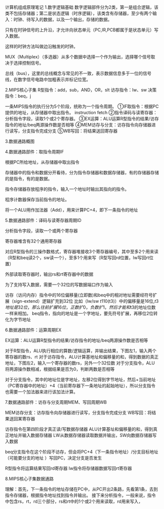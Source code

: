 计算机组成原理笔记
1.数字逻辑基础
数字逻辑部件分为2类，第一是组合逻辑，该类不包括存储器；第二是状态逻辑（时序逻辑），该类含有存储器，至少有两个输入：时钟、待写入的数据，以及一个输出，存储的数据。

只有在时钟信号的上升沿，才允许向状态单元（PC,IR,PCB都属于是状态单元）写入数据。

这样的时钟方法叫做边沿触发的时钟。

MUX（Multiplex）（多选器）从多个数据中选择一个作为输出，选择哪个信号取决于选择控制信号。

总线（bus），这里的总线概念与常见的不一致，表示数据信息多于一位的信号线，在数字信号电路中加粗表示并标记位宽。

2.MIPS核心子集
R型指令：add，sub，AND，OR，slt
访存指令：lw、sw
决策指令：beq，j

一条MIPS指令的执行分为5个阶段，统称为一个指令周期。
①IF取指令：根据PC提供的地址，从存储器中取出指令。                   instruction fetch
②指令译码与读寄存器：分析指令字段，读取1个或2个寄存器。
③EX运算：ALU运算R型指令的结果/访存指令的地址/beq两源操作数是否相等
④MEM访存与分支：访存指令向存储器进行读写，分支指令完成分支
⑤WB写回：将结果送回寄存器

3.数据通路概图

4.数据通路部件：取指令周期IF

根据PC所给地址，从存储器中取出指令

存储器中的指令和数据分开看待，分为指令存储器和数据存储器，有的存储器存储的是指令，有的是数据。

指令存储器存放程序的指令，输入一个地址时输出其指向的指令。

程序计数器保存当前指令的地址。

将一个ALU用作加法器（Add），用来计算PC+4，即下一条指令的地址



5.数据通路部件：译码与读寄存器周期ID

分析指令字段，读取一个或两个寄存器

寄存器堆含有32个通用寄存器

对应R型指令的三操作数格式，寄存器堆接收3个寄存器编号，其中至多2个用来读（R型和beq读2个，sw读一个），至多1个用来写（R型写回rd位置，lw写回rt位置）

外部读取寄存器时，输出rs和rt寄存器中的数据

为了支持写入数据，需要一个32位的写数据端口作为输入

访存（访问内存）指令中的16位偏移量(立即数)和beq中的相对地址需要经符号扩展（sign-extend）逻辑扩充到32位
比如（lw/sw $t1 10($t3)）中的偏移量是16位,$t3地址是32位，那么往前扩展16位，正数扩0，负数扩1，然后才能和$t3的地址位数一样来相加。
beq指令，指向的地址是一个字地址，要先符号扩展，再移位2位转化为字节地址

                            

6.数据通路部件：运算周期EX

EX运算：ALU运算R型指令的结果/访存指令的地址/beq两源操作数是否相等

对于R型指令，ALU执行相应的算数/逻辑运算，并输出结果，下图左1，输入两个寄存器的数rs、rt
对于访存指令，ALU计算基地址和偏移量的和，得到数据的真正地址，下图左2，输入一个寄存器的数rs，另外一个32位数
对于分支指令，ALU将两源操作数相减，根据结果是否为0，判断两数是否相等

对于分支指令，其中的地址位是字地址，左移2位得到字节地址，然后+当前地址（PC寄存器中的地址）+4（当前寄存器下一条地址的起始地址），所以分支指令也需要一个加法器来进行该加法计算。

    

7.数据通路部件：访存与分支周期MEM、写回周期WB

MEM访存分支：访存指令向存储器进行读写，分支指令完成分支
WB写回：将结果送回某寄存器

访存指令在第四阶段才真正读/写数据存储器
ALU计算基址和偏移量的和，得到真正地址并输入数据存储器
LW从数据存储器读取数据并输出，SW向数据存储器写入数据

beq分支指令在这个阶段不访存，但会将PC+4（下一条指令地址）/分支目标地址（可能要分支的地址 ）写回PC，决定分支是否发生


R型指令将运算结果写回rd寄存器
lw指令将存储器数据写回rt寄存器

8.MIPS核心子集数据通路


理解：首先，下一条指令的地址存储在PC中，从PC开出2条路，先看第1条，去到指令存储器，根据指令地址找到指令并输出。
接下来分析指令，一般来说，指令中包含rs，rt，rd三个部分，rs和rt中的1个或2个用来读取，rd用来写入，





